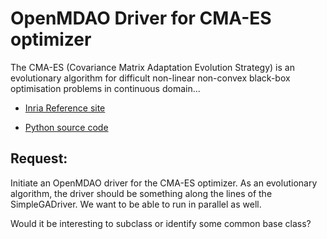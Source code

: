 # OpenMDAO Driver for CMA-ES optimizer

The CMA-ES (Covariance Matrix Adaptation Evolution Strategy) is an evolutionary algorithm for difficult non-linear non-convex black-box optimisation problems in continuous domain... 

* [Inria Reference site](http://cma.gforge.inria.fr)

* [Python source code](https://github.com/CMA-ES/pycma)  

## Request:
Initiate an OpenMDAO driver for the CMA-ES optimizer.
As an evolutionary algorithm, the driver should be something along the lines of the SimpleGADriver. 
We want to be able to run in parallel as well. 

Would it be interesting to subclass or identify some common base class? 

